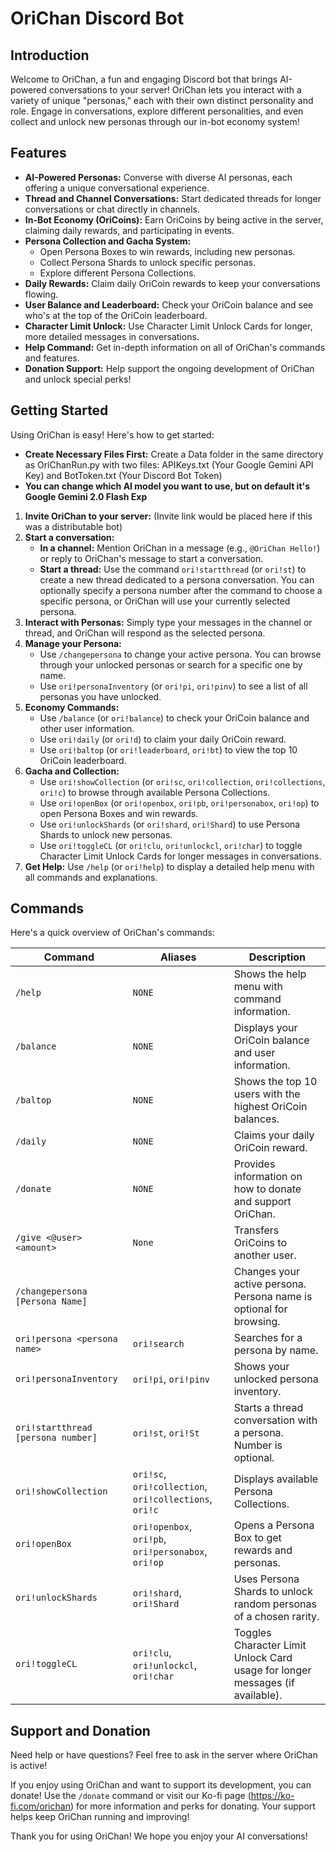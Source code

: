 # OriChan Discord Bot

## Introduction

Welcome to OriChan, a fun and engaging Discord bot that brings AI-powered conversations to your server! OriChan lets you interact with a variety of unique "personas," each with their own distinct personality and role.  Engage in conversations, explore different personalities, and even collect and unlock new personas through our in-bot economy system!

## Features

* **AI-Powered Personas:** Converse with diverse AI personas, each offering a unique conversational experience.
* **Thread and Channel Conversations:** Start dedicated threads for longer conversations or chat directly in channels.
* **In-Bot Economy (OriCoins):** Earn OriCoins by being active in the server, claiming daily rewards, and participating in events.
* **Persona Collection and Gacha System:**
    * Open Persona Boxes to win rewards, including new personas.
    * Collect Persona Shards to unlock specific personas.
    * Explore different Persona Collections.
* **Daily Rewards:** Claim daily OriCoin rewards to keep your conversations flowing.
* **User Balance and Leaderboard:** Check your OriCoin balance and see who's at the top of the OriCoin leaderboard.
* **Character Limit Unlock:** Use Character Limit Unlock Cards for longer, more detailed messages in conversations.
* **Help Command:**  Get in-depth information on all of OriChan's commands and features.
* **Donation Support:** Help support the ongoing development of OriChan and unlock special perks!

## Getting Started

Using OriChan is easy! Here's how to get started:
- **Create Necessary Files First:** Create a Data folder in the same directory as OriChanRun.py with two files: APIKeys.txt (Your Google Gemini API Key) and BotToken.txt (Your Discord Bot Token)
- **You can change which AI model you want to use, but on default it's Google Gemini 2.0 Flash Exp**

1. **Invite OriChan to your server:** (Invite link would be placed here if this was a distributable bot)
2. **Start a conversation:**
    * **In a channel:** Mention OriChan in a message (e.g., `@OriChan Hello!`) or reply to OriChan's message to start a conversation.
    * **Start a thread:** Use the command `ori!startthread` (or `ori!st`) to create a new thread dedicated to a persona conversation. You can optionally specify a persona number after the command to choose a specific persona, or OriChan will use your currently selected persona.
3. **Interact with Personas:** Simply type your messages in the channel or thread, and OriChan will respond as the selected persona.
4. **Manage your Persona:**
    * Use `/changepersona` to change your active persona. You can browse through your unlocked personas or search for a specific one by name.
    * Use `ori!personaInventory` (or `ori!pi`, `ori!pinv`) to see a list of all personas you have unlocked.
5. **Economy Commands:**
    * Use `/balance` (or `ori!balance`) to check your OriCoin balance and other user information.
    * Use `ori!daily` (or `ori!d`) to claim your daily OriCoin reward.
    * Use `ori!baltop` (or `ori!leaderboard`, `ori!bt`) to view the top 10 OriCoin leaderboard.
6. **Gacha and Collection:**
    * Use `ori!showCollection` (or `ori!sc`, `ori!collection`, `ori!collections`, `ori!c`) to browse through available Persona Collections.
    * Use `ori!openBox` (or `ori!openbox`, `ori!pb`, `ori!personabox`, `ori!op`) to open Persona Boxes and win rewards.
    * Use `ori!unlockShards` (or `ori!shard`, `ori!Shard`) to use Persona Shards to unlock new personas.
    * Use `ori!toggleCL` (or `ori!clu`, `ori!unlockcl`, `ori!char`) to toggle Character Limit Unlock Cards for longer messages in conversations.
7. **Get Help:** Use `/help` (or `ori!help`) to display a detailed help menu with all commands and explanations.

## Commands

Here's a quick overview of OriChan's commands:

| Command                                  | Aliases                                | Description                                                                 |
|------------------------------------------|----------------------------------------|-----------------------------------------------------------------------------|
| `/help`                                 | `NONE`                             | Shows the help menu with command information.                               |
| `/balance`                               | `NONE`                          | Displays your OriCoin balance and user information.                          |
| `/baltop`                             | `NONE`           | Shows the top 10 users with the highest OriCoin balances.                   |
| `/daily`                              | `NONE`                                | Claims your daily OriCoin reward.                                          |
| `/donate`                             | `NONE`                                       | Provides information on how to donate and support OriChan.                  |
| `/give <@user> <amount>`               | `None`     | Transfers OriCoins to another user.                                      |
| `/changepersona [Persona Name]`          |                                        | Changes your active persona. Persona name is optional for browsing.         |
| `ori!persona <persona name>`             | `ori!search`                           | Searches for a persona by name.                                            |
| `ori!personaInventory`                   | `ori!pi`, `ori!pinv`                   | Shows your unlocked persona inventory.                                      |
| `ori!startthread [persona number]`        | `ori!st`, `ori!St`                     | Starts a thread conversation with a persona. Number is optional.             |
| `ori!showCollection`                     | `ori!sc`, `ori!collection`, `ori!collections`, `ori!c` | Displays available Persona Collections.                                     |
| `ori!openBox`                            | `ori!openbox`, `ori!pb`, `ori!personabox`, `ori!op` | Opens a Persona Box to get rewards and personas.                           |
| `ori!unlockShards`                       | `ori!shard`, `ori!Shard`               | Uses Persona Shards to unlock random personas of a chosen rarity.           |
| `ori!toggleCL`                           | `ori!clu`, `ori!unlockcl`, `ori!char` | Toggles Character Limit Unlock Card usage for longer messages (if available). |

## Support and Donation

Need help or have questions? Feel free to ask in the server where OriChan is active!

If you enjoy using OriChan and want to support its development, you can donate! Use the `/donate` command or visit our Ko-fi page (https://ko-fi.com/orichan) for more information and perks for donating. Your support helps keep OriChan running and improving!

Thank you for using OriChan! We hope you enjoy your AI conversations!